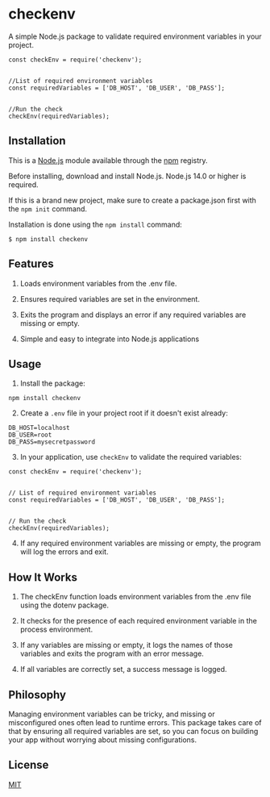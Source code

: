 # checkenv

 A simple Node.js package to validate required environment variables in your project.


```
const checkEnv = require('checkenv');


//List of required environment variables
const requiredVariables = ['DB_HOST', 'DB_USER', 'DB_PASS'];


//Run the check
checkEnv(requiredVariables);
```

## Installation

This is a [Node.js](https://nodejs.org/en/) module available through the [npm](https://www.npmjs.com/) registry.

Before installing, download and install Node.js. Node.js 14.0 or higher is required.

If this is a brand new project, make sure to create a package.json first with the ```npm init``` command.

Installation is done using the ```npm install``` command:

```
$ npm install checkenv
```
## Features

1. Loads environment variables from the .env file.

2. Ensures required variables are set in the environment.

3. Exits the program and displays an error if any required variables are missing or empty.

4. Simple and easy to integrate into Node.js applications

## Usage

1. Install the package:

```
npm install checkenv
```

2. Create a ```.env``` file in your project root if it doesn't exist already:

```
DB_HOST=localhost
DB_USER=root
DB_PASS=mysecretpassword
```
3. In your application, use ```checkEnv``` to validate the required variables:

```
const checkEnv = require('checkenv');


// List of required environment variables
const requiredVariables = ['DB_HOST', 'DB_USER', 'DB_PASS'];


// Run the check
checkEnv(requiredVariables);
```

4. If any required environment variables are missing or empty, the program will log the errors and exit.

## How It Works

1. The checkEnv function loads environment variables from the .env file using the dotenv package.

2. It checks for the presence of each required environment variable in the process environment.

3. If any variables are missing or empty, it logs the names of those variables and exits the program with an error message.

4. If all variables are correctly set, a success message is logged.

## Philosophy

Managing environment variables can be tricky, and missing or misconfigured ones often lead to runtime errors. This package takes care of that by ensuring all required variables are set, so you can focus on building your app without worrying about missing configurations.

## License
[MIT]()